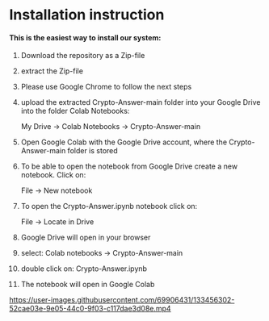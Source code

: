 # Installation instruction

#### This is the easiest way to install our system: ####

1.  Download the repository as a Zip-file
3.  extract the Zip-file
4.  Please use Google Chrome to follow the next steps
5.  upload the extracted Crypto-Answer-main folder into your Google Drive into the folder Colab Notebooks:
    
    My Drive -> Colab Notebooks -> Crypto-Answer-main
    
5.  Open Google Colab with the Google Drive account, where the Crypto-Answer-main folder is stored
6.  To be able to open the notebook from Google Drive create a new notebook. Click on:

    File -> New notebook
    
7.  To open the Crypto-Answer.ipynb notebook click on:

    File -> Locate in Drive
    
8.  Google Drive will open in your browser
9.  select: Colab notebooks -> Crypto-Answer-main
10. double click on: Crypto-Answer.ipynb
11. The notebook will open in Google Colab

https://user-images.githubusercontent.com/69906431/133456302-52cae03e-9e05-44c0-9f03-c117dae3d08e.mp4
